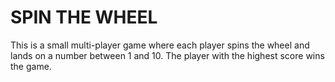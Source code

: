 # SPIN THE WHEEL

This is a small multi-player game where each player spins the wheel and lands on a number between 1 and 10. The player with the highest score wins the game.

<img>
